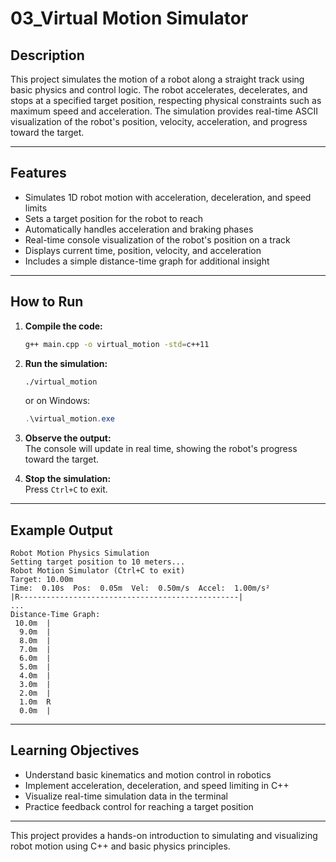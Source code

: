 # 03_Virtual Motion Simulator

## Description

This project simulates the motion of a robot along a straight track using basic physics and control logic. The robot accelerates, decelerates, and stops at a specified target position, respecting physical constraints such as maximum speed and acceleration. The simulation provides real-time ASCII visualization of the robot's position, velocity, acceleration, and progress toward the target.

---

## Features

- Simulates 1D robot motion with acceleration, deceleration, and speed limits
- Sets a target position for the robot to reach
- Automatically handles acceleration and braking phases
- Real-time console visualization of the robot's position on a track
- Displays current time, position, velocity, and acceleration
- Includes a simple distance-time graph for additional insight

---

## How to Run

1. **Compile the code:**
   ```bash
   g++ main.cpp -o virtual_motion -std=c++11
   ```

2. **Run the simulation:**
   ```bash
   ./virtual_motion
   ```
   or on Windows:
   ```powershell
   .\virtual_motion.exe
   ```

3. **Observe the output:**  
   The console will update in real time, showing the robot's progress toward the target.

4. **Stop the simulation:**  
   Press `Ctrl+C` to exit.

---

## Example Output

```
Robot Motion Physics Simulation
Setting target position to 10 meters...
Robot Motion Simulator (Ctrl+C to exit)
Target: 10.00m
Time:  0.10s  Pos:  0.05m  Vel:  0.50m/s  Accel:  1.00m/s²
|R-------------------------------------------------|
...
Distance-Time Graph:
 10.0m  |
  9.0m  |
  8.0m  |
  7.0m  |
  6.0m  |
  5.0m  |
  4.0m  |
  3.0m  |
  2.0m  |
  1.0m  R
  0.0m  |
```

---

## Learning Objectives

- Understand basic kinematics and motion control in robotics
- Implement acceleration, deceleration, and speed limiting in C++
- Visualize real-time simulation data in the terminal
- Practice feedback control for reaching a target position

---

This project provides a hands-on introduction to simulating and visualizing robot motion using C++ and basic physics principles. 